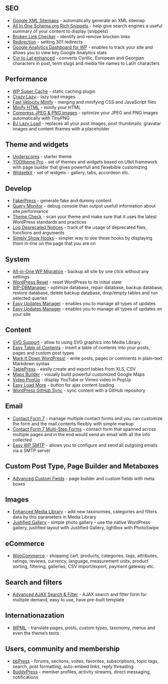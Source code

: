 ## SEO

* [Google XML Sitemaps](https://wordpress.org/plugins/google-sitemap-generator/) - automatically generate an XML sitemap
* [All In One Schema.org Rich Snippets](https://wordpress.org/plugins/all-in-one-schemaorg-rich-snippets/) - help give search engines a useful summary of your content to display (snippets)
* [Broken Link Checker](https://wordpress.org/plugins/broken-link-checker/) - identify and remove brocken links
* [Redirection](https://wordpress.org/plugins/redirection/) - setting 301 redirects
* [Google Analytics Dashboard for WP](https://wordpress.org/plugins/google-analytics-dashboard-for-wp/) - enables to track your site and allows you to view key Google Analytics stats
* [Cyr to Lat enhanced](https://wordpress.org/plugins/cyr3lat/) - converts Cyrillic, European and Georgian characters in post, term slugs and media file names to Latin characters

## Performance

* [WP Super Cache](https://wordpress.org/plugins/wp-super-cache/) - static caching plugin
* [Crazy Lazy](https://wordpress.org/plugins/crazy-lazy/) - lazy load images
* [Fast Velocity Minify](https://wordpress.org/plugins/fast-velocity-minify/) - merging and minifying CSS and JavaScript files
* [Minify HTML](https://wordpress.org/plugins/minify-html-markup/) - minify your HTML
* [Compress JPEG & PNG images](https://wordpress.org/plugins/tiny-compress-images/) -  optimize your JPEG and PNG images automatically with TinyPNG
* [BJ Lazy Load](https://wordpress.org/plugins/bj-lazy-load/) - replaces all your post images, post thumbnails, gravatar images and content iframes with a placeholder

## Theme and widgets

* [Underscores](https://underscores.me/) - starter theme
* [YOOtheme Pro](http://yootheme.com/pro/) - set of themes and widgets based on UIkit framework with page builder that gives powerfull and flexebible customizing
* [Widgetkit](http://yootheme.com/widgetkit) - set of widgets - gallery, tabs, accordeon etc.

## Develop

* [FakerPress](https://wordpress.org/plugins/fakerpress/) - generate fake and dummy content
* [Query Monitor](https://wordpress.org/plugins/query-monitor/) - debug console than output usefull information about site performance
* [Theme Check](https://wordpress.org/plugins/theme-check/) - scan your theme and make sure that it uses the latest WordPress standards and practices
* [Log Deprecated Notices](https://wordpress.org/plugins/log-deprecated-notices/) - track of the usage of deprecated files, functions and arguments
* [Simply Show Hooks](https://wordpress.org/plugins/simply-show-hooks/) - simpler way to see these hooks by displaying them in-line on the page that you are on

## System

* [All-in-One WP Migration](https://wordpress.org/plugins/all-in-one-wp-migration/) - backup all site by one click without any settings
* [WordPress Reset](https://wordpress.org/plugins/wordpress-reset/) - reset WordPress to its initial state
* [WP-DBManager](https://wordpress.org/plugins/wp-dbmanager/) - optimize database, repair database, backup database, restore database, delete backup database, drop/empty tables and run selected queries
* [Easy Updates Manager](https://wordpress.org/plugins/stops-core-theme-and-plugin-updates/) - enables you to manage all types of updates
* [Easy Updates Manager](https://wordpress.org/plugins/stops-core-theme-and-plugin-updates/) - enables you to manage all types of updates on your site

## Content

* [SVG Support](https://uk.wordpress.org/plugins/svg-support/) - allow to using SVG graphics into Media Library
* [Easy Table of Contents](https://wordpress.org/plugins/easy-table-of-contents/) -  insert a table of contents into your posts, pages and custom post types
* [Mark It Down WordPress!](https://wordpress.org/plugins/mark-it-down-wp/) - write posts, pages or comments in plain-text Markdown syntax
* [TablePress](https://uk.wordpress.org/plugins/tablepress/) - easily create and export tables from XLS, CSV
* [Maps Builder](https://uk.wordpress.org/plugins/google-maps-builder/) - visually build powerful customized Google Maps 
* [Video PopUp](https://wordpress.org/plugins/video-popup/) - display YouTube or Vimeo video in PopUp
* [Easy Load More](https://wordpress.org/plugins/easy-load-more/) - button for ajax content loading
* [WordPress GitHub Sync](https://wordpress.org/plugins/wp-github-sync/) - sync content with a GitHub repository

## Email

* [Contact Form 7](https://wordpress.org/plugins/contact-form-7/) - manage multiple contact forms and you can customize the form and the mail contents flexibly with simple markup
* [Contact Form 7 Multi-Step Forms](https://uk.wordpress.org/plugins/contact-form-7-multi-step-module/) - contact form that spanned across multiple pages and in the end would send an email with all the info collected
* [Easy WP SMTP](https://uk.wordpress.org/plugins/easy-wp-smtp/) - allows you to configure and send all outgoing emails via a SMTP server

## Custom Post Type, Page Builder and Metaboxes

* [Advanced Custom Fields](https://wordpress.org/plugins/advanced-custom-fields/) - page builder and custom fields with meta boxes

## Images

* [Enhanced Media Library](https://uk.wordpress.org/plugins/enhanced-media-library/) - add new taxonomies, categories and filters data by this parameters in Media Library
* [Justified Gallery](https://uk.wordpress.org/plugins/justified-gallery/) - simple photo gallery - use the native WordPress gallery, justified layout with Justified Gallery, lightbox with PhotoSwipe

## eCommerce

* [WooCommerce](https://wordpress.org/plugins/woocommerce/) - shopping cart, products, categories, tags, attributes, ratings, reviews, currency, language, measurement units, product sorting, filtering, galleries, CSV import/export, payment gateway etc.

## Search and filters

* [Advanced AJAX Search & Filter](https://wordpress.org/plugins/advanced-search-form-builder/) - AJAX search and filter form for multiple demand, easy to use, have pre-built template

## Internationazation

* [WPML](https://wpml.org/) - translate pages, posts, custom types, taxonomy, menus and even the theme’s texts

## Users, community and membership

* [bbPress](https://wordpress.org/plugins/bbpress/) - forums, sections, voites, favorites, subscriptions, topic tags, search, post formatting, auto-embed links, reply threading
* [BuddyPress](https://wordpress.org/plugins/buddypress/) - member profiles, activity streams, direct messaging, notifications

